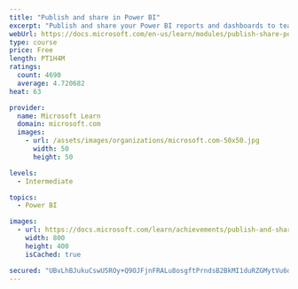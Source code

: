 ```yaml
---
title: "Publish and share in Power BI"
excerpt: "Publish and share your Power BI reports and dashboards to teammates in your organization or to everyone on the web."
webUrl: https://docs.microsoft.com/en-us/learn/modules/publish-share-power-bi/
type: course
price: Free
length: PT1H4M
ratings:
  count: 4690
  average: 4.720682
heat: 63

provider:
  name: Microsoft Learn
  domain: microsoft.com
  images:
    - url: /assets/images/organizations/microsoft.com-50x50.jpg
      width: 50
      height: 50

levels:
  - Intermediate

topics:
  - Power BI

images:
  - url: https://docs.microsoft.com/learn/achievements/publish-and-share-with-power-bi-desktop-social.png
    width: 800
    height: 400
    isCached: true

secured: "UBvLhBJukuCswU5ROy+Q9OJFjnFRALu8osgftPrndsB2BkMI1duRZGMytVu6dID4n9GchgKFvxhqleDk3b/QEyfTNhpzZz2x/edP0XvEvV3/bP8wlHrh4zlBgxjsZwg+KuvngzQ8Xq7ufc8HS9wjil4BFdE+mlEPDI7RsCZFQovpERLD9TFEgvMwEOCtuEnMKrDaJG2ccNz6Xf+NpvutMGn7kVEAmYHp+V3FU7uC3S7re6zrXU+R9GzO5OmqHr3r7y39YxFTT65lQRI/PqTw9diUJkhDi09J0Kn8pFmQHA82EwFWjT1nPKihTBCOx0MUfCtNFbs25q5P0j3fUJpCmifCDIEKDCZ3WPi4ZP+sK5jcBMJprpt8T+VnvfRT5/4SJk8qURI9yjQGq5FFChsfphI2JpZQWX6LV9LlsPW7Evg=;K/6DIC+GHJ7wlv7W3zvrYw=="
---
```



